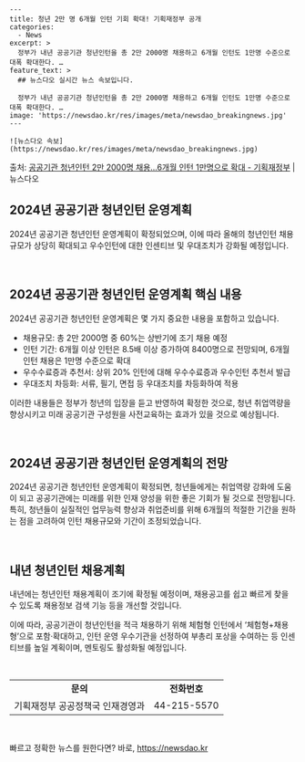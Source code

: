     ---
    title: 청년 2만 명 6개월 인턴 기회 확대! 기획재정부 공개
    categories:
      - News
    excerpt: >
      정부가 내년 공공기관 청년인턴을 총 2만 2000명 채용하고 6개월 인턴도 1만명 수준으로 대폭 확대한다. …
    feature_text: >
      ## 뉴스다오 실시간 뉴스 속보입니다.
    
      정부가 내년 공공기관 청년인턴을 총 2만 2000명 채용하고 6개월 인턴도 1만명 수준으로 대폭 확대한다. …
    image: 'https://newsdao.kr/res/images/meta/newsdao_breakingnews.jpg'
    ---
    
    ![뉴스다오 속보](https://newsdao.kr/res/images/meta/newsdao_breakingnews.jpg)

<p>출처: <a href="https://newsdao.kr/2822" rel="dofollow">공공기관 청년인턴 2만 2000명 채용…6개월 인턴 1만명으로 확대 - 기획재정부</a> | 뉴스다오</p>

<h2 data-ke-size="size26">2024년 공공기관 청년인턴 운영계획</h2>
2024년 공공기관 청년인턴 운영계획이 확정되었으며, 이에 따라 올해의 청년인턴 채용 규모가 상당히 확대되고 우수인턴에 대한 인센티브 및 우대조치가 강화될 예정입니다.

<p data-ke-size="size16">&nbsp;</p>

<h2 data-ke-size="size24">2024년 공공기관 청년인턴 운영계획 핵심 내용</h2>
2024년 공공기관 청년인턴 운영계획은 몇 가지 중요한 내용을 포함하고 있습니다.

<ul>
  <li>채용규모: 총 2만 2000명 중 60%는 상반기에 조기 채용 예정</li>
  <li>인턴 기간: 6개월 이상 인턴은 8.5배 이상 증가하여 8400명으로 전망되며, 6개월 인턴 채용은 1만명 수준으로 확대</li>
  <li>우수수료증과 추천서: 상위 20% 인턴에 대해 우수수료증과 우수인턴 추천서 발급</li>
  <li>우대조치 차등화: 서류, 필기, 면접 등 우대조치를 차등화하여 적용</li>
</ul>

이러한 내용들은 정부가 청년의 입장을 듣고 반영하여 확정한 것으로, 청년 취업역량을 향상시키고 미래 공공기관 구성원을 사전교육하는 효과가 있을 것으로 예상됩니다.

<p data-ke-size="size16">&nbsp;</p>

<h2 data-ke-size="size24">2024년 공공기관 청년인턴 운영계획의 전망</h2>
2024년 공공기관 청년인턴 운영계획이 확정되면, 청년들에게는 취업역량 강화에 도움이 되고 공공기관에는 미래를 위한 인재 양성을 위한 좋은 기회가 될 것으로 전망됩니다.특히, 청년들이 실질적인 업무능력 향상과 취업준비를 위해 6개월의 적절한 기간을 원하는 점을 고려하여 인턴 채용규모와 기간이 조정되었습니다.

<p data-ke-size="size16">&nbsp;</p>

<h2 data-ke-size="size24">내년 청년인턴 채용계획</h2>
내년에는 청년인턴 채용계획이 조기에 확정될 예정이며, 채용공고를 쉽고 빠르게 찾을 수 있도록 채용정보 검색 기능 등을 개선할 것입니다.

이에 따라, 공공기관이 청년인턴을 적극 채용하기 위해 체험형 인턴에서 ‘체험형+채용형’으로 포함·확대하고, 인턴 운영 우수기관을 선정하여 부총리 포상을 수여하는 등 인센티브를 높일 계획이며, 멘토링도 활성화될 예정입니다.

<p data-ke-size="size16">&nbsp;</p>

<table>
  <tr>
    <td style="text-align: center; height: 17px;"><b>문의</b></td>
    <td style="text-align: center; height: 17px;"><b>전화번호</b></td>
  </tr>
  <tr>
    <td style="text-align: center; height: 17px;">기획재정부 공공정책국 인재경영과</td>
    <td style="text-align: center; height: 17px;">44-215-5570</td>
  </tr>
</table>

<p data-ke-size="size16">&nbsp;</p> 

빠르고 정확한 뉴스를 원한다면? 바로, <a href="https://newsdao.kr" rel="dofollow">https://newsdao.kr</a>


    

